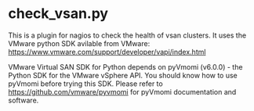 check_vsan.py
==============

This is a plugin for nagios to check the health of vsan clusters.  It uses the VMware python SDK avilable from VMware: https://www.vmware.com/support/developer/vapi/index.html

VMware Virtual SAN SDK for Python depends on pyVmomi (v6.0.0) - the Python SDK for the VMware vSphere API. You should know how to use pyVmomi before
trying this SDK. Please refer to https://github.com/vmware/pyvmomi for pyVmomi documentation and software.

